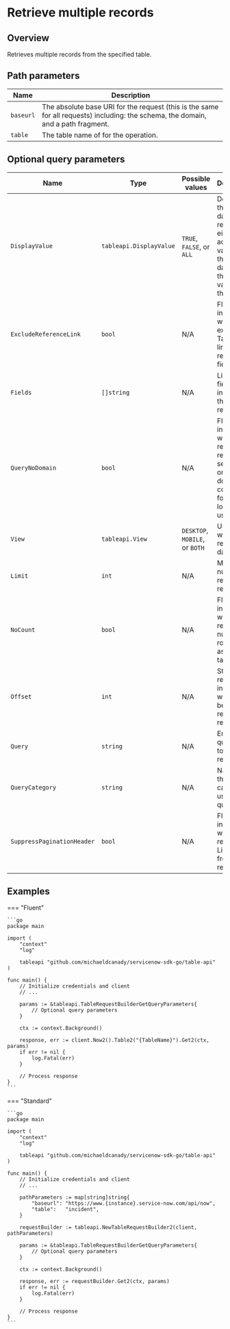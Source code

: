 # Retrieve multiple records

## Overview

Retrieves multiple records from the specified table.

## Path parameters

| Name      | Description                                                                                                                       |
|-----------|-----------------------------------------------------------------------------------------------------------------------------------|
| `baseurl` | The absolute base URI for the request (this is the same for all requests) including: the schema, the domain, and a path fragment. |
| `table`   | The table name of for the operation.                                                                                              |

## Optional query parameters

| Name                       | Type                    | Possible values                | Description                                                                                                           |
|----------------------------|-------------------------|--------------------------------|-----------------------------------------------------------------------------------------------------------------------|
| `DisplayValue`             | `tableapi.DisplayValue` | `TRUE`, `FALSE`, or `ALL`      | Determines the type of data returned, either the actual values from the database or the display values of the fields. |
| `ExcludeReferenceLink`     | `bool`                  | N/A                            | Flag that indicates whether to exclude Table API links for reference fields.                                          |
| `Fields`                   | `[]string `             | N/A                            | List of fields to include in the response.                                                                            |
| `QueryNoDomain`            | `bool`                  | N/A                            | Flag that indicates whether to restrict the record search to only the domains configured for the logged in user.      |
| `View`                     | `tableapi.View`         | `DESKTOP`, `MOBILE`, or `BOTH` | UI view for which to render the data.                                                                                 |
| `Limit`                    | `int`                   | N/A                            | Maximum number of records to return.                                                                                  |
| `NoCount`                  | `bool`                  | N/A                            | Flag that indicates whether to return the number of rows in the associated table.                                     |
| `Offset`                   | `int`                   | N/A                            | Starting record index for which to begin retrieving records.                                                          |
| `Query`                    | `string`                | N/A                            | Encoded query used to filter the result set.                                                                          |
| `QueryCategory`            | `string`                | N/A                            | Name of the category to use for queries.                                                                              |
| `SuppressPaginationHeader` | `bool`                  | N/A                            | Flag that indicates whether to remove the Link header from the response.                                              |

## Examples

=== "Fluent"

    ```go
    package main

    import (
        "context"
        "log"

        tableapi "github.com/michaeldcanady/servicenow-sdk-go/table-api"
    )

    func main() {
        // Initialize credentials and client
        // ...

        params := &tableapi.TableRequestBuilderGetQueryParameters{
            // Optional query parameters
        }

        ctx := context.Background()

        response, err := client.Now2().Table2("{TableName}").Get2(ctx, params)
        if err != nil {
            log.Fatal(err)
        }

        // Process response
    }
    ```

=== "Standard"

    ```go
    package main

    import (
        "context"
        "log"

        tableapi "github.com/michaeldcanady/servicenow-sdk-go/table-api"
    )

    func main() {
        // Initialize credentials and client
        // ...

        pathParameters := map[string]string{
            "baseurl": "https://www.{instance}.service-now.com/api/now",
            "table":   "incident",
        }

        requestBuilder := tableapi.NewTableRequestBuilder2(client, pathParameters)

        params := &tableapi.TableRequestBuilderGetQueryParameters{
            // Optional query parameters
        }

        ctx := context.Background()

        response, err := requestBuilder.Get2(ctx, params)
        if err != nil {
            log.Fatal(err)
        }

        // Process response
    }
    ```
